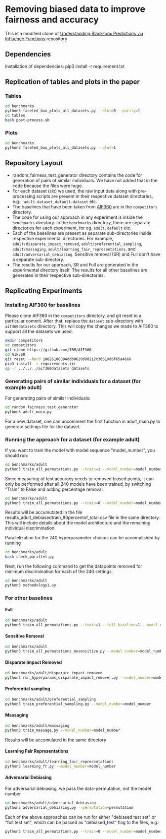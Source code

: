 # Removing biased data to improve fairness and accuracy

This is a modified clone of [Understanding Black-box Predictions via Influence Functions](https://github.com/kohpangwei/influence-release) repository

## Dependencies

Installation of dependencies: pip3 install -r requirement.txt


## Replication of tables and plots in the paper

### Tables

```bash
cd benchmarks
python3 faceted_box_plots_all_datasets.py --plot=0 --parity=1
cd tables
bash post-process.sh
```

### Plots

```bash
cd benchmarks
python3 faceted_box_plots_all_datasets.py --plot=1
```

## Repository Layout

- random_fairness_test_generator directory contains the code for generation of pairs of similar individuals. We have not added that in the code because the files were huge.
- For each dataset (six) we used, the raw input data along with pre-processing scripts are present in their respective dataset directories, e.g. : `adult-dataset`, `default-dataset` etc.
- The baselines that have been taken from [AIF360](https://github.com/IBM/AIF360) are in the `competitors` directory.
- The code for using our approach in any experiment is inside the `benchmarks` directory. In the `benchmarks` directory, there are separate directories for each experiment, for eg. `adult`, `default` etc.
- Each of the baselines are present as separate sub-directories inside respective experimental directories. For example, `adult/disparate_impact_removed`, `adult/preferential_sampling`, `adult/massaging`, `adult/learning_fair_representations`, and `adult/adversarial_debiasing`. Sensitive removal (SR) and Full don't have a separate sub-directory.
- The results for our approach, SR and Full are generated in the experimental directory itself. The results for all other baselines are generated in their respective sub-directories.

## Replicating Experiments

### Installing AIF360 for baselines

Please clone AIF360 in the `competitors` directory, and git reset to a particular commit. After that, replace the `dataset` sub-directory with `aif360datasets` directory. This will copy the changes we made to AIF360 to support all the datasets we used.

```bash
mkdir competitors
cd competitors
git clone https://github.com/IBM/AIF360
cd AIF360
git reset --hard 10026100884ddb8620d88112c36619d6f65a4666
pip3 install -r requirements.txt
cp -r ../../../aif360datasets datasets
```

### Generating pairs of similar individuals for a dataset (for example adult)

For generating pairs of similar individuals:

```bash
cd random_fairness_test_generator
python3 adult_main.py
```

For a new dataset, one can uncomment the first function in adult_main.py to generate settings file for the dataset.

### Running the approach for a dataset (for example adult)

If you want to train the model with model sequence "model_number", you should run:

```bash
cd benchmarks/adult
python3 train_all_permutations.py --train=1 --model_number=model_number
```

Since measuring of test accuracy needs to removed biased points, it can only be performed after all 240 models have been trained, by switching "Train" to False and adding percentage removal.

```bash
cd benchmarks/adult
python3 train_all_permutations.py --train=0 --model_number=model_number --percentage_removal=x
```

Results will be accumutated in the file results_adult_debiasedtrain_80percentof_total.csv file in the same directory. This will include details about the model architecture and the remaining individual discrimination. 

Parallelization for the 240 hyperparameter choices can be accomplished by running

```bash
cd benchmarks/adult
bash check_parallel.py
```

Next, run the following command to get the datapoints removed for minimum discrimination for each of the 240 settings.

```bash
cd benchmarks/adult
python3 methodology1.py
```

### For other baselines

#### Full

```bash
cd benchmarks/adult
python3 train_all_permutations.py --train=1 --full_baseline=1 --model_number=model_number
```

#### Sensitive Removal

```bash
cd benchmarks/adult
python3 train_all_permutations_nosensitive.py --model_number=model_number
```

#### Disparate Impact Removed

```bash
cd benchmarks/adult/disparate_impact_removed
python3 run_hyperparams_disparate_impact_remover.py --model_number=model_number
```

#### Preferential sampling

```bash
cd benchmarks/adult/preferential_sampling
python3 train_preferential_sampling.py --model_number=model_number
```

#### Massaging

```bash
cd benchmarks/adult/massaging
python3 train_massage.py --model_number=model_number
```

Results will be accumulated in the same directory

#### Learning Fair Representations

```bash
cd benchmarks/adult/learning_fair_representations
python3 learning_fr.py --model_number=model_number
```

#### Adversarial Debiasing

For adversarial debiasing, we pass the data-permutation, not the model number

```bash
cd benchmarks/adult/adversarial_debiasing
python3 adversarial_debiasing.py --permutation=permutation
```

Each of the above approaches can be run for either "debiased test set" or "full test set", which can be passed as "debiased_test" flag to the files, e.g.:

```bash
python3 train_all_permutations.py --train=0 --model_number=model_number --percentage_removal=x --debiased_test=0
```
